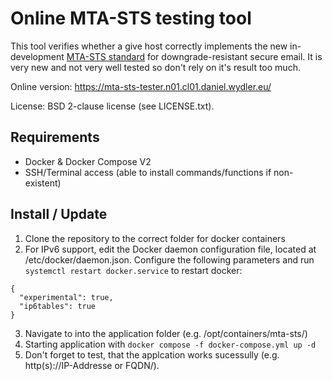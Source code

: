 # Online MTA-STS testing tool

This tool verifies whether a give host correctly implements the new in-development <a href="https://github.com/mrisher/smtp-sts">MTA-STS standard</a> for downgrade-resistant secure email. It is very new and not very well tested so don't rely on it's result too much.

Online version: https://mta-sts-tester.n01.cl01.daniel.wydler.eu/

License: BSD 2-clause license (see LICENSE.txt).


## Requirements

* Docker & Docker Compose V2
* SSH/Terminal access (able to install commands/functions if non-existent)


## Install / Update
1. Clone the repository to the correct folder for docker containers
2. For IPv6 support, edit the Docker daemon configuration file, located at /etc/docker/daemon.json. Configure the following parameters and run `systemctl restart docker.service` to restart docker:
  ```
  {
    "experimental": true,
    "ip6tables": true
  }
  ```
3. Navigate to into the application folder (e.g. /opt/containers/mta-sts/)
4. Starting application with `docker compose -f docker-compose.yml up -d`
5. Don't forget to test, that the applcation works sucessully (e.g. http(s)://IP-Addresse or FQDN/).		


